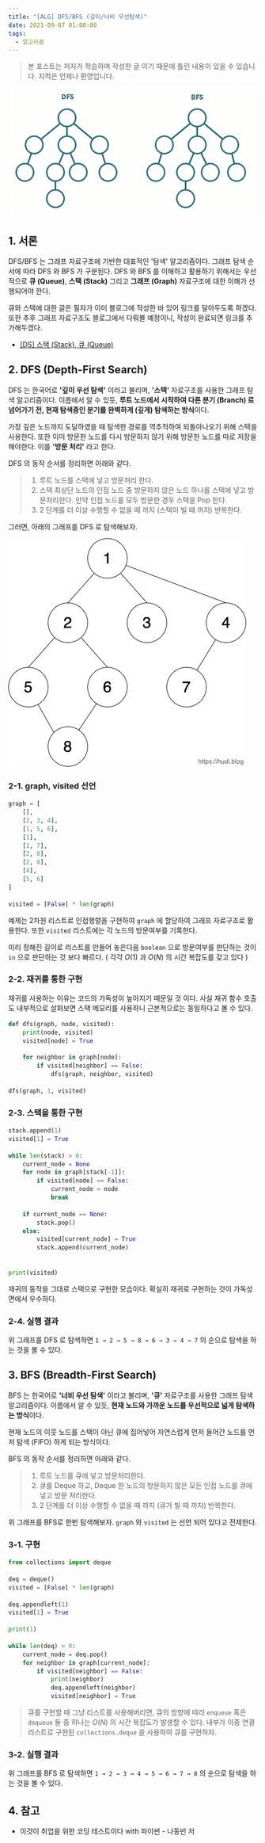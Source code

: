 ```yaml
---
title: "[ALG] DFS/BFS (깊이/너비 우선탐색)"
date: 2021-09-07 01:00:00
tags:
  - 알고리즘
---
```


> 본 포스트는 저자가 학습하며 작성한 글 이기 때문에 틀린 내용이 있을 수 있습니다. 지적은 언제나 환영입니다.

![](./1.gif)

## 1. 서론

DFS/BFS 는 그래프 자료구조에 기반한 대표적인 '탐색' 알고리즘이다. 그래프 탐색 순서에 따라 DFS 와 BFS 가 구분된다. DFS 와 BFS 를 이해하고 활용하기 위해서는 우선적으로 **큐 (Queue)**, **스택 (Stack)** 그리고 **그래프 (Graph)** 자료구조에 대한 이해가 선행되어야 한다.

큐와 스택에 대한 글은 필자가 이미 블로그에 작성한 바 있어 링크를 달아두도록 하겠다. 또한 추후 그래프 자료구조도 블로그에서 다뤄볼 예정이니, 작성이 완료되면 링크를 추가해두겠다.

- [[DS] 스택 (Stack), 큐 (Queue)](/ds-stack-queue)

## 2. DFS (Depth-First Search)

DFS 는 한국어로 **'깊이 우선 탐색'** 이라고 불리며, **'스택'** 자료구조를 사용한 그래프 탐색 알고리즘이다. 이름에서 알 수 있듯, **루트 노드에서 시작하여 다른 분기 (Branch) 로 넘어가기 전, 현재 탐색중인 분기를 완벽하게 (깊게) 탐색하는 방식**이다.

가장 깊은 노드까지 도달하였을 때 탐색한 경로를 역추적하여 되돌아나오기 위해 스택을 사용한다. 또한 이미 방문한 노드를 다시 방문하지 않기 위해 방문한 노드를 따로 저장을 해야한다. 이를 **'방문 처리'** 라고 한다.

DFS 의 동작 순서를 정리하면 아래와 같다.

> 1. 루트 노드를 스택에 넣고 방문처리 한다.
> 2. 스택 최상단 노드의 인접 노드 중 방문하지 않은 노드 하나를 스택에 넣고 방문처리한다. 만약 인접 노드를 모두 방문한 경우 스택을 Pop 한다.
> 3. 2 단계를 더 이상 수행할 수 없을 때 까지 (스택이 빌 때 까지) 반복한다.

그러면, 아래의 그래프를 DFS 로 탐색해보자.

![](./2.png)

### 2-1. graph, visited 선언

```python
graph = [
    [],
    [2, 3, 4],
    [1, 5, 6],
    [1],
    [1, 7],
    [2, 8],
    [2, 8],
    [4],
    [5, 6]
]

visited = [False] * len(graph)
```

예제는 2차원 리스트로 인접행렬을 구현하여 `graph` 에 할당하여 그래프 자료구조로 활용한다. 또한 `visited` 리스트에는 각 노드의 방문여부를 기록한다.

미리 정해진 길이로 리스트를 만들어 놓은다음 `boolean` 으로 방문여부를 판단하는 것이 `in` 으로 판단하는 것 보다 빠르다. ( 각각 $O(1)$ 과 $O(N)$ 의 시간 복잡도를 갖고 있다 )

### 2-2. 재귀를 통한 구현

재귀를 사용하는 이유는 코드의 가독성이 높아지기 때문일 것 이다. 사실 재귀 함수 호출도 내부적으로 살펴보면 스택 메모리를 사용하니 근본적으로는 동일하다고 볼 수 있다.

```python
def dfs(graph, node, visited):
    print(node, visited)
    visited[node] = True

    for neighbor in graph[node]:
        if visited[neighbor] == False:
            dfs(graph, neighbor, visited)

dfs(graph, 1, visited)
```

### 2-3. 스택을 통한 구현

```python
stack.append(1)
visited[1] = True

while len(stack) > 0:
    current_node = None
    for node in graph[stack[-1]]:
        if visited[node] == False:
            current_node = node
            break

    if current_node == None:
        stack.pop()
    else:
        visited[current_node] = True
        stack.append(current_node)


print(visited)
```

재귀의 동작을 그대로 스택으로 구현한 모습이다. 확실히 재귀로 구현하는 것이 가독성면에서 우수하다.

### 2-4. 실행 결과

위 그래프를 DFS 로 탐색하면 `1 → 2 → 5 → 8 → 6 → 3 → 4 → 7` 의 순으로 탐색을 하는 것을 볼 수 있다.

## 3. BFS (Breadth-First Search)

BFS 는 한국어로 **'너비 우선 탐색'** 이라고 불리며, **'큐'** 자료구조를 사용한 그래프 탐색 알고리즘이다. 이름에서 알 수 있듯, **현재 노드와 가까운 노드를 우선적으로 넓게 탐색하는 방식**이다.

현재 노드의 이웃 노드를 스택이 아닌 큐에 집어넣어 자연스럽게 먼저 들어간 노드를 먼저 탐색 (FIFO) 하게 되는 방식이다.

BFS 의 동작 순서를 정리하면 아래와 같다.

> 1.  루트 노드를 큐에 넣고 방문처리한다.
> 2.  큐를 Deque 하고, Deque 한 노드의 방문하지 않은 모든 인접 노드를 큐에 넣고 방문 처리한다.
> 3.  2 단계를 더 이상 수행할 수 없을 때 까지 (큐가 빌 때 까지) 반복한다.

위 그래프를 BFS로 한번 탐색해보자. `graph` 와 `visited` 는 선언 되어 있다고 전제한다.

### 3-1. 구현

```python
from collections import deque

deq = deque()
visited = [False] * len(graph)

deq.appendleft(1)
visited[1] = True

print(1)

while len(deq) > 0:
    current_node = deq.pop()
    for neighbor in graph[current_node]:
        if visited[neighbor] == False:
            print(neighbor)
            deq.appendleft(neighbor)
            visited[neighbor] = True
```

> 큐를 구현할 때 그냥 리스트를 사용해버리면, 큐의 방향에 따라 `enqueue` 혹은 `dequeue` 둘 중 하나는 $O(N)$ 의 시간 복잡도가 발생할 수 있다. 내부가 이중 연결 리스트로 구현된 `collections.deque` 을 사용하여 큐를 구현하자.

### 3-2. 실행 결과

위 그래프를 BFS 로 탐색하면 `1 → 2 → 3 → 4 → 5 → 6 → 7 → 8` 의 순으로 탐색을 하는 것을 볼 수 있다.

## 4. 참고

- 이것이 취업을 위한 코딩 테스트이다 with 파이썬 - 나동빈 저
